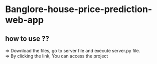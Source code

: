 # Banglore-house-price-prediction-web-app



## how to use ??

=> Download the files, go to server file and execute server.py file. <br>
=> By clicking the link, You can access the project
